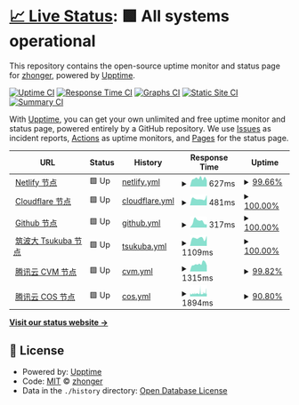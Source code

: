 # [📈 Live Status](https://status.lisz.me): <!--live status--> **🟩 All systems operational**

This repository contains the open-source uptime monitor and status page for [zhonger](https://lisz.me), powered by [Upptime](https://github.com/upptime/upptime).

[![Uptime CI](https://github.com/zhonger/upptime/workflows/Uptime%20CI/badge.svg)](https://github.com/zhonger/upptime/actions?query=workflow%3A%22Uptime+CI%22)
[![Response Time CI](https://github.com/zhonger/upptime/workflows/Response%20Time%20CI/badge.svg)](https://github.com/zhonger/upptime/actions?query=workflow%3A%22Response+Time+CI%22)
[![Graphs CI](https://github.com/zhonger/upptime/workflows/Graphs%20CI/badge.svg)](https://github.com/zhonger/upptime/actions?query=workflow%3A%22Graphs+CI%22)
[![Static Site CI](https://github.com/zhonger/upptime/workflows/Static%20Site%20CI/badge.svg)](https://github.com/zhonger/upptime/actions?query=workflow%3A%22Static+Site+CI%22)
[![Summary CI](https://github.com/zhonger/upptime/workflows/Summary%20CI/badge.svg)](https://github.com/zhonger/upptime/actions?query=workflow%3A%22Summary+CI%22)

With [Upptime](https://upptime.js.org), you can get your own unlimited and free uptime monitor and status page, powered entirely by a GitHub repository. We use [Issues](https://github.com/zhonger/upptime/issues) as incident reports, [Actions](https://github.com/zhonger/upptime/actions) as uptime monitors, and [Pages](https://status.lisz.me) for the status page.

<!--start: status pages-->
<!-- This summary is generated by Upptime (https://github.com/upptime/upptime) -->
<!-- Do not edit this manually, your changes will be overwritten -->
<!-- prettier-ignore -->
| URL | Status | History | Response Time | Uptime |
| --- | ------ | ------- | ------------- | ------ |
| <img alt="" src="https://favicons.githubusercontent.com/lisz.me" height="13"> [Netlify 节点](https://lisz.me) | 🟩 Up | [netlify.yml](https://github.com/zhonger/upptime/commits/HEAD/history/netlify.yml) | <details><summary><img alt="Response time graph" src="./graphs/netlify/response-time-week.png" height="20"> 627ms</summary><br><a href="https://status.lisz.me/history/netlify"><img alt="Response time 1061" src="https://img.shields.io/endpoint?url=https%3A%2F%2Fraw.githubusercontent.com%2Fzhonger%2Fupptime%2FHEAD%2Fapi%2Fnetlify%2Fresponse-time.json"></a><br><a href="https://status.lisz.me/history/netlify"><img alt="24-hour response time 492" src="https://img.shields.io/endpoint?url=https%3A%2F%2Fraw.githubusercontent.com%2Fzhonger%2Fupptime%2FHEAD%2Fapi%2Fnetlify%2Fresponse-time-day.json"></a><br><a href="https://status.lisz.me/history/netlify"><img alt="7-day response time 627" src="https://img.shields.io/endpoint?url=https%3A%2F%2Fraw.githubusercontent.com%2Fzhonger%2Fupptime%2FHEAD%2Fapi%2Fnetlify%2Fresponse-time-week.json"></a><br><a href="https://status.lisz.me/history/netlify"><img alt="30-day response time 626" src="https://img.shields.io/endpoint?url=https%3A%2F%2Fraw.githubusercontent.com%2Fzhonger%2Fupptime%2FHEAD%2Fapi%2Fnetlify%2Fresponse-time-month.json"></a><br><a href="https://status.lisz.me/history/netlify"><img alt="1-year response time 1061" src="https://img.shields.io/endpoint?url=https%3A%2F%2Fraw.githubusercontent.com%2Fzhonger%2Fupptime%2FHEAD%2Fapi%2Fnetlify%2Fresponse-time-year.json"></a></details> | <details><summary><a href="https://status.lisz.me/history/netlify">99.66%</a></summary><a href="https://status.lisz.me/history/netlify"><img alt="All-time uptime 99.99%" src="https://img.shields.io/endpoint?url=https%3A%2F%2Fraw.githubusercontent.com%2Fzhonger%2Fupptime%2FHEAD%2Fapi%2Fnetlify%2Fuptime.json"></a><br><a href="https://status.lisz.me/history/netlify"><img alt="24-hour uptime 100.00%" src="https://img.shields.io/endpoint?url=https%3A%2F%2Fraw.githubusercontent.com%2Fzhonger%2Fupptime%2FHEAD%2Fapi%2Fnetlify%2Fuptime-day.json"></a><br><a href="https://status.lisz.me/history/netlify"><img alt="7-day uptime 99.66%" src="https://img.shields.io/endpoint?url=https%3A%2F%2Fraw.githubusercontent.com%2Fzhonger%2Fupptime%2FHEAD%2Fapi%2Fnetlify%2Fuptime-week.json"></a><br><a href="https://status.lisz.me/history/netlify"><img alt="30-day uptime 99.92%" src="https://img.shields.io/endpoint?url=https%3A%2F%2Fraw.githubusercontent.com%2Fzhonger%2Fupptime%2FHEAD%2Fapi%2Fnetlify%2Fuptime-month.json"></a><br><a href="https://status.lisz.me/history/netlify"><img alt="1-year uptime 99.99%" src="https://img.shields.io/endpoint?url=https%3A%2F%2Fraw.githubusercontent.com%2Fzhonger%2Fupptime%2FHEAD%2Fapi%2Fnetlify%2Fuptime-year.json"></a></details>
| <img alt="" src="https://favicons.githubusercontent.com/lui.site" height="13"> [Cloudflare 节点](https://lui.site) | 🟩 Up | [cloudflare.yml](https://github.com/zhonger/upptime/commits/HEAD/history/cloudflare.yml) | <details><summary><img alt="Response time graph" src="./graphs/cloudflare/response-time-week.png" height="20"> 481ms</summary><br><a href="https://status.lisz.me/history/cloudflare"><img alt="Response time 816" src="https://img.shields.io/endpoint?url=https%3A%2F%2Fraw.githubusercontent.com%2Fzhonger%2Fupptime%2FHEAD%2Fapi%2Fcloudflare%2Fresponse-time.json"></a><br><a href="https://status.lisz.me/history/cloudflare"><img alt="24-hour response time 722" src="https://img.shields.io/endpoint?url=https%3A%2F%2Fraw.githubusercontent.com%2Fzhonger%2Fupptime%2FHEAD%2Fapi%2Fcloudflare%2Fresponse-time-day.json"></a><br><a href="https://status.lisz.me/history/cloudflare"><img alt="7-day response time 481" src="https://img.shields.io/endpoint?url=https%3A%2F%2Fraw.githubusercontent.com%2Fzhonger%2Fupptime%2FHEAD%2Fapi%2Fcloudflare%2Fresponse-time-week.json"></a><br><a href="https://status.lisz.me/history/cloudflare"><img alt="30-day response time 477" src="https://img.shields.io/endpoint?url=https%3A%2F%2Fraw.githubusercontent.com%2Fzhonger%2Fupptime%2FHEAD%2Fapi%2Fcloudflare%2Fresponse-time-month.json"></a><br><a href="https://status.lisz.me/history/cloudflare"><img alt="1-year response time 816" src="https://img.shields.io/endpoint?url=https%3A%2F%2Fraw.githubusercontent.com%2Fzhonger%2Fupptime%2FHEAD%2Fapi%2Fcloudflare%2Fresponse-time-year.json"></a></details> | <details><summary><a href="https://status.lisz.me/history/cloudflare">100.00%</a></summary><a href="https://status.lisz.me/history/cloudflare"><img alt="All-time uptime 100.00%" src="https://img.shields.io/endpoint?url=https%3A%2F%2Fraw.githubusercontent.com%2Fzhonger%2Fupptime%2FHEAD%2Fapi%2Fcloudflare%2Fuptime.json"></a><br><a href="https://status.lisz.me/history/cloudflare"><img alt="24-hour uptime 100.00%" src="https://img.shields.io/endpoint?url=https%3A%2F%2Fraw.githubusercontent.com%2Fzhonger%2Fupptime%2FHEAD%2Fapi%2Fcloudflare%2Fuptime-day.json"></a><br><a href="https://status.lisz.me/history/cloudflare"><img alt="7-day uptime 100.00%" src="https://img.shields.io/endpoint?url=https%3A%2F%2Fraw.githubusercontent.com%2Fzhonger%2Fupptime%2FHEAD%2Fapi%2Fcloudflare%2Fuptime-week.json"></a><br><a href="https://status.lisz.me/history/cloudflare"><img alt="30-day uptime 100.00%" src="https://img.shields.io/endpoint?url=https%3A%2F%2Fraw.githubusercontent.com%2Fzhonger%2Fupptime%2FHEAD%2Fapi%2Fcloudflare%2Fuptime-month.json"></a><br><a href="https://status.lisz.me/history/cloudflare"><img alt="1-year uptime 100.00%" src="https://img.shields.io/endpoint?url=https%3A%2F%2Fraw.githubusercontent.com%2Fzhonger%2Fupptime%2FHEAD%2Fapi%2Fcloudflare%2Fuptime-year.json"></a></details>
| <img alt="" src="https://favicons.githubusercontent.com/blog.lui8.cn" height="13"> [Github 节点](https://blog.lui8.cn) | 🟩 Up | [github.yml](https://github.com/zhonger/upptime/commits/HEAD/history/github.yml) | <details><summary><img alt="Response time graph" src="./graphs/github/response-time-week.png" height="20"> 317ms</summary><br><a href="https://status.lisz.me/history/github"><img alt="Response time 326" src="https://img.shields.io/endpoint?url=https%3A%2F%2Fraw.githubusercontent.com%2Fzhonger%2Fupptime%2FHEAD%2Fapi%2Fgithub%2Fresponse-time.json"></a><br><a href="https://status.lisz.me/history/github"><img alt="24-hour response time 162" src="https://img.shields.io/endpoint?url=https%3A%2F%2Fraw.githubusercontent.com%2Fzhonger%2Fupptime%2FHEAD%2Fapi%2Fgithub%2Fresponse-time-day.json"></a><br><a href="https://status.lisz.me/history/github"><img alt="7-day response time 317" src="https://img.shields.io/endpoint?url=https%3A%2F%2Fraw.githubusercontent.com%2Fzhonger%2Fupptime%2FHEAD%2Fapi%2Fgithub%2Fresponse-time-week.json"></a><br><a href="https://status.lisz.me/history/github"><img alt="30-day response time 312" src="https://img.shields.io/endpoint?url=https%3A%2F%2Fraw.githubusercontent.com%2Fzhonger%2Fupptime%2FHEAD%2Fapi%2Fgithub%2Fresponse-time-month.json"></a><br><a href="https://status.lisz.me/history/github"><img alt="1-year response time 326" src="https://img.shields.io/endpoint?url=https%3A%2F%2Fraw.githubusercontent.com%2Fzhonger%2Fupptime%2FHEAD%2Fapi%2Fgithub%2Fresponse-time-year.json"></a></details> | <details><summary><a href="https://status.lisz.me/history/github">100.00%</a></summary><a href="https://status.lisz.me/history/github"><img alt="All-time uptime 99.98%" src="https://img.shields.io/endpoint?url=https%3A%2F%2Fraw.githubusercontent.com%2Fzhonger%2Fupptime%2FHEAD%2Fapi%2Fgithub%2Fuptime.json"></a><br><a href="https://status.lisz.me/history/github"><img alt="24-hour uptime 100.00%" src="https://img.shields.io/endpoint?url=https%3A%2F%2Fraw.githubusercontent.com%2Fzhonger%2Fupptime%2FHEAD%2Fapi%2Fgithub%2Fuptime-day.json"></a><br><a href="https://status.lisz.me/history/github"><img alt="7-day uptime 100.00%" src="https://img.shields.io/endpoint?url=https%3A%2F%2Fraw.githubusercontent.com%2Fzhonger%2Fupptime%2FHEAD%2Fapi%2Fgithub%2Fuptime-week.json"></a><br><a href="https://status.lisz.me/history/github"><img alt="30-day uptime 100.00%" src="https://img.shields.io/endpoint?url=https%3A%2F%2Fraw.githubusercontent.com%2Fzhonger%2Fupptime%2FHEAD%2Fapi%2Fgithub%2Fuptime-month.json"></a><br><a href="https://status.lisz.me/history/github"><img alt="1-year uptime 99.98%" src="https://img.shields.io/endpoint?url=https%3A%2F%2Fraw.githubusercontent.com%2Fzhonger%2Fupptime%2FHEAD%2Fapi%2Fgithub%2Fuptime-year.json"></a></details>
| <img alt="" src="https://favicons.githubusercontent.com/www.u.tsukuba.ac.jp" height="13"> [筑波大 Tsukuba 节点](https://www.u.tsukuba.ac.jp/~s2036012/) | 🟩 Up | [tsukuba.yml](https://github.com/zhonger/upptime/commits/HEAD/history/tsukuba.yml) | <details><summary><img alt="Response time graph" src="./graphs/tsukuba/response-time-week.png" height="20"> 1109ms</summary><br><a href="https://status.lisz.me/history/tsukuba"><img alt="Response time 1062" src="https://img.shields.io/endpoint?url=https%3A%2F%2Fraw.githubusercontent.com%2Fzhonger%2Fupptime%2FHEAD%2Fapi%2Ftsukuba%2Fresponse-time.json"></a><br><a href="https://status.lisz.me/history/tsukuba"><img alt="24-hour response time 1413" src="https://img.shields.io/endpoint?url=https%3A%2F%2Fraw.githubusercontent.com%2Fzhonger%2Fupptime%2FHEAD%2Fapi%2Ftsukuba%2Fresponse-time-day.json"></a><br><a href="https://status.lisz.me/history/tsukuba"><img alt="7-day response time 1109" src="https://img.shields.io/endpoint?url=https%3A%2F%2Fraw.githubusercontent.com%2Fzhonger%2Fupptime%2FHEAD%2Fapi%2Ftsukuba%2Fresponse-time-week.json"></a><br><a href="https://status.lisz.me/history/tsukuba"><img alt="30-day response time 1082" src="https://img.shields.io/endpoint?url=https%3A%2F%2Fraw.githubusercontent.com%2Fzhonger%2Fupptime%2FHEAD%2Fapi%2Ftsukuba%2Fresponse-time-month.json"></a><br><a href="https://status.lisz.me/history/tsukuba"><img alt="1-year response time 1062" src="https://img.shields.io/endpoint?url=https%3A%2F%2Fraw.githubusercontent.com%2Fzhonger%2Fupptime%2FHEAD%2Fapi%2Ftsukuba%2Fresponse-time-year.json"></a></details> | <details><summary><a href="https://status.lisz.me/history/tsukuba">100.00%</a></summary><a href="https://status.lisz.me/history/tsukuba"><img alt="All-time uptime 99.96%" src="https://img.shields.io/endpoint?url=https%3A%2F%2Fraw.githubusercontent.com%2Fzhonger%2Fupptime%2FHEAD%2Fapi%2Ftsukuba%2Fuptime.json"></a><br><a href="https://status.lisz.me/history/tsukuba"><img alt="24-hour uptime 100.00%" src="https://img.shields.io/endpoint?url=https%3A%2F%2Fraw.githubusercontent.com%2Fzhonger%2Fupptime%2FHEAD%2Fapi%2Ftsukuba%2Fuptime-day.json"></a><br><a href="https://status.lisz.me/history/tsukuba"><img alt="7-day uptime 100.00%" src="https://img.shields.io/endpoint?url=https%3A%2F%2Fraw.githubusercontent.com%2Fzhonger%2Fupptime%2FHEAD%2Fapi%2Ftsukuba%2Fuptime-week.json"></a><br><a href="https://status.lisz.me/history/tsukuba"><img alt="30-day uptime 100.00%" src="https://img.shields.io/endpoint?url=https%3A%2F%2Fraw.githubusercontent.com%2Fzhonger%2Fupptime%2FHEAD%2Fapi%2Ftsukuba%2Fuptime-month.json"></a><br><a href="https://status.lisz.me/history/tsukuba"><img alt="1-year uptime 99.96%" src="https://img.shields.io/endpoint?url=https%3A%2F%2Fraw.githubusercontent.com%2Fzhonger%2Fupptime%2FHEAD%2Fapi%2Ftsukuba%2Fuptime-year.json"></a></details>
| <img alt="" src="https://favicons.githubusercontent.com/luish.cc" height="13"> [腾讯云 CVM 节点](https://luish.cc) | 🟩 Up | [cvm.yml](https://github.com/zhonger/upptime/commits/HEAD/history/cvm.yml) | <details><summary><img alt="Response time graph" src="./graphs/cvm/response-time-week.png" height="20"> 1315ms</summary><br><a href="https://status.lisz.me/history/cvm"><img alt="Response time 2220" src="https://img.shields.io/endpoint?url=https%3A%2F%2Fraw.githubusercontent.com%2Fzhonger%2Fupptime%2FHEAD%2Fapi%2Fcvm%2Fresponse-time.json"></a><br><a href="https://status.lisz.me/history/cvm"><img alt="24-hour response time 1039" src="https://img.shields.io/endpoint?url=https%3A%2F%2Fraw.githubusercontent.com%2Fzhonger%2Fupptime%2FHEAD%2Fapi%2Fcvm%2Fresponse-time-day.json"></a><br><a href="https://status.lisz.me/history/cvm"><img alt="7-day response time 1315" src="https://img.shields.io/endpoint?url=https%3A%2F%2Fraw.githubusercontent.com%2Fzhonger%2Fupptime%2FHEAD%2Fapi%2Fcvm%2Fresponse-time-week.json"></a><br><a href="https://status.lisz.me/history/cvm"><img alt="30-day response time 1158" src="https://img.shields.io/endpoint?url=https%3A%2F%2Fraw.githubusercontent.com%2Fzhonger%2Fupptime%2FHEAD%2Fapi%2Fcvm%2Fresponse-time-month.json"></a><br><a href="https://status.lisz.me/history/cvm"><img alt="1-year response time 2220" src="https://img.shields.io/endpoint?url=https%3A%2F%2Fraw.githubusercontent.com%2Fzhonger%2Fupptime%2FHEAD%2Fapi%2Fcvm%2Fresponse-time-year.json"></a></details> | <details><summary><a href="https://status.lisz.me/history/cvm">99.82%</a></summary><a href="https://status.lisz.me/history/cvm"><img alt="All-time uptime 99.53%" src="https://img.shields.io/endpoint?url=https%3A%2F%2Fraw.githubusercontent.com%2Fzhonger%2Fupptime%2FHEAD%2Fapi%2Fcvm%2Fuptime.json"></a><br><a href="https://status.lisz.me/history/cvm"><img alt="24-hour uptime 100.00%" src="https://img.shields.io/endpoint?url=https%3A%2F%2Fraw.githubusercontent.com%2Fzhonger%2Fupptime%2FHEAD%2Fapi%2Fcvm%2Fuptime-day.json"></a><br><a href="https://status.lisz.me/history/cvm"><img alt="7-day uptime 99.82%" src="https://img.shields.io/endpoint?url=https%3A%2F%2Fraw.githubusercontent.com%2Fzhonger%2Fupptime%2FHEAD%2Fapi%2Fcvm%2Fuptime-week.json"></a><br><a href="https://status.lisz.me/history/cvm"><img alt="30-day uptime 99.91%" src="https://img.shields.io/endpoint?url=https%3A%2F%2Fraw.githubusercontent.com%2Fzhonger%2Fupptime%2FHEAD%2Fapi%2Fcvm%2Fuptime-month.json"></a><br><a href="https://status.lisz.me/history/cvm"><img alt="1-year uptime 99.53%" src="https://img.shields.io/endpoint?url=https%3A%2F%2Fraw.githubusercontent.com%2Fzhonger%2Fupptime%2FHEAD%2Fapi%2Fcvm%2Fuptime-year.json"></a></details>
| <img alt="" src="https://favicons.githubusercontent.com/lisz.ink" height="13"> [腾讯云 COS 节点](https://lisz.ink) | 🟩 Up | [cos.yml](https://github.com/zhonger/upptime/commits/HEAD/history/cos.yml) | <details><summary><img alt="Response time graph" src="./graphs/cos/response-time-week.png" height="20"> 1894ms</summary><br><a href="https://status.lisz.me/history/cos"><img alt="Response time 2082" src="https://img.shields.io/endpoint?url=https%3A%2F%2Fraw.githubusercontent.com%2Fzhonger%2Fupptime%2FHEAD%2Fapi%2Fcos%2Fresponse-time.json"></a><br><a href="https://status.lisz.me/history/cos"><img alt="24-hour response time 2065" src="https://img.shields.io/endpoint?url=https%3A%2F%2Fraw.githubusercontent.com%2Fzhonger%2Fupptime%2FHEAD%2Fapi%2Fcos%2Fresponse-time-day.json"></a><br><a href="https://status.lisz.me/history/cos"><img alt="7-day response time 1894" src="https://img.shields.io/endpoint?url=https%3A%2F%2Fraw.githubusercontent.com%2Fzhonger%2Fupptime%2FHEAD%2Fapi%2Fcos%2Fresponse-time-week.json"></a><br><a href="https://status.lisz.me/history/cos"><img alt="30-day response time 1950" src="https://img.shields.io/endpoint?url=https%3A%2F%2Fraw.githubusercontent.com%2Fzhonger%2Fupptime%2FHEAD%2Fapi%2Fcos%2Fresponse-time-month.json"></a><br><a href="https://status.lisz.me/history/cos"><img alt="1-year response time 2082" src="https://img.shields.io/endpoint?url=https%3A%2F%2Fraw.githubusercontent.com%2Fzhonger%2Fupptime%2FHEAD%2Fapi%2Fcos%2Fresponse-time-year.json"></a></details> | <details><summary><a href="https://status.lisz.me/history/cos">90.80%</a></summary><a href="https://status.lisz.me/history/cos"><img alt="All-time uptime 98.95%" src="https://img.shields.io/endpoint?url=https%3A%2F%2Fraw.githubusercontent.com%2Fzhonger%2Fupptime%2FHEAD%2Fapi%2Fcos%2Fuptime.json"></a><br><a href="https://status.lisz.me/history/cos"><img alt="24-hour uptime 96.25%" src="https://img.shields.io/endpoint?url=https%3A%2F%2Fraw.githubusercontent.com%2Fzhonger%2Fupptime%2FHEAD%2Fapi%2Fcos%2Fuptime-day.json"></a><br><a href="https://status.lisz.me/history/cos"><img alt="7-day uptime 90.80%" src="https://img.shields.io/endpoint?url=https%3A%2F%2Fraw.githubusercontent.com%2Fzhonger%2Fupptime%2FHEAD%2Fapi%2Fcos%2Fuptime-week.json"></a><br><a href="https://status.lisz.me/history/cos"><img alt="30-day uptime 93.69%" src="https://img.shields.io/endpoint?url=https%3A%2F%2Fraw.githubusercontent.com%2Fzhonger%2Fupptime%2FHEAD%2Fapi%2Fcos%2Fuptime-month.json"></a><br><a href="https://status.lisz.me/history/cos"><img alt="1-year uptime 98.95%" src="https://img.shields.io/endpoint?url=https%3A%2F%2Fraw.githubusercontent.com%2Fzhonger%2Fupptime%2FHEAD%2Fapi%2Fcos%2Fuptime-year.json"></a></details>

<!--end: status pages-->

[**Visit our status website →**](https://status.lisz.me)

## 📄 License

- Powered by: [Upptime](https://github.com/upptime/upptime)
- Code: [MIT](./LICENSE) © [zhonger](https://lisz.me)
- Data in the `./history` directory: [Open Database License](https://opendatacommons.org/licenses/odbl/1-0/)
